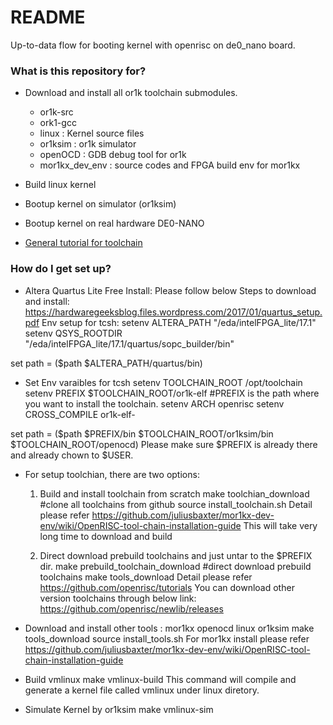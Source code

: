 # README #

Up-to-data flow for booting kernel with openrisc on de0_nano board.

### What is this repository for? ###

* Download and install all or1k toolchain submodules.
  - or1k-src
  - ork1-gcc
  - linux : Kernel source files
  - or1ksim : or1k simulator
  - openOCD : GDB debug tool for or1k
  - mor1kx_dev_env : source codes and FPGA build env for mor1kx

* Build linux kernel

* Bootup kernel on simulator (or1ksim)

* Bootup kernel on real hardware DE0-NANO

* [General tutorial for toolchain](https://github.com/openrisc/tutorials)

### How do I get set up? ###

* Altera Quartus Lite Free Install:
Please follow below Steps to download and install:
https://hardwaregeeksblog.files.wordpress.com/2017/01/quartus_setup.pdf
Env setup for tcsh: 
setenv ALTERA_PATH "/eda/intelFPGA_lite/17.1"
setenv QSYS_ROOTDIR "/eda/intelFPGA_lite/17.1/quartus/sopc_builder/bin" 

set path = ($path $ALTERA_PATH/quartus/bin)

* Set Env varaibles for tcsh
setenv TOOLCHAIN_ROOT /opt/toolchain
setenv PREFIX $TOOLCHAIN_ROOT/or1k-elf #PREFIX is the path where you want to install the toolchain.
setenv ARCH openrisc
setenv CROSS_COMPILE or1k-elf-

set path = ($path $PREFIX/bin $TOOLCHAIN_ROOT/or1ksim/bin $TOOLCHAIN_ROOT/openocd)
Please make sure $PREFIX is already there and already chown to $USER.

*  For setup toolchian, there are two options:
    1. Build and install toolchain from scratch
       make toolchian_download #clone all toolchains from github
       source install_toolchain.sh
       Detail please refer https://github.com/juliusbaxter/mor1kx-dev-env/wiki/OpenRISC-tool-chain-installation-guide
       This will take very long time to download and build

    2. Direct download prebuild toolchains and just untar to the $PREFIX dir.
       make prebuild_toolchain_download #direct download prebuild toolchains
       make tools_download
       Detail please refer https://github.com/openrisc/tutorials
       You can download other version toolchains through below link:
       https://github.com/openrisc/newlib/releases

* Download and install other tools : mor1kx openocd linux or1ksim
    make tools_download
    source install_tools.sh
    For mor1kx install please refer https://github.com/juliusbaxter/mor1kx-dev-env/wiki/OpenRISC-tool-chain-installation-guide

* Build vmlinux
    make vmlinux-build
    This command will compile and generate a kernel file called vmlinux under linux diretory.

* Simulate Kernel by or1ksim
  make vmlinux-sim
